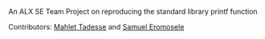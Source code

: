 An ALX SE Team Project on reproducing the standard library printf function

Contributors: [Mahlet Tadesse](https://github.com/Mahlet92) and [Samuel Eromosele](https://github.com/pysammie)
